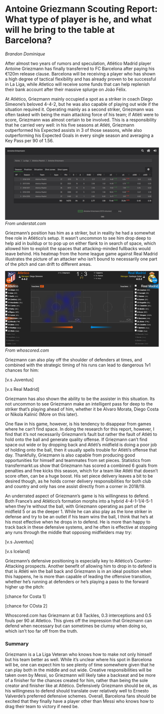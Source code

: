# Antoine Griezmann Scouting Report: What type of player is he, and what will he bring to the table at Barcelona?
_Brandon Dominique_

After almost two years of rumors and speculation, Atlético Madrid player Antoine Griezmann has finally transferred to FC Barcelona after paying his €120m release clause. Barcelona will be receiving a player who has shown a high degree of tactical flexibility and has already proven to be successful in La Liga, while Atletico will receive some funds that can help replenish their bank account after their massive splurge on João Félix.

At Atlético, Griezmann mainly occupied a spot as a striker in coach Diego Simeone’s beloved 4-4-2, but he was also capable of playing out wide if the situation required it. Operating mainly as a second striker, Griezmann was often tasked with being the main attacking force of his team; if Atléti were to score, Griezmann was almost certain to be involved. This is a responsibility that he carried very well: in his five seasons at Atléti, Griezmann outperformed his Expected assists in 3 of those seasons, while also outperforming his Expected Goals in every single season and averaging a Key Pass per 90 of 1.56. 

![AG Stats](https://github.com/bdominique/Griezmann-Scouting-Report/blob/master/Screenshot%20(204).png)
_From understat.com_

Griezmann’s position has him as a striker, but in reality he had a somewhat free role in Atlético‘s setup. It wasn’t uncommon to see him drop deep to help aid in buildup or to pop up on either flank to in search of space, which allowed him to exploit the spaces that attacking-minded fullbacks would leave behind. His heatmap from the home league game against Real Madrid illustrates the picture of an attacker who isn’t bound to necessarily one part of the pitch and can drift to different areas.

![AG Heatmap](https://github.com/bdominique/Griezmann-Scouting-Report/blob/master/Screenshot%20(206).png)
_From whoscored.com_

Griezmann can also play off the shoulder of defenders at times, and combined with the strategic timing of his runs can lead to dangerous 1v1 chances for him:

[v.s Juventus]

[v.s Real Madrid]

Griezmann has also shown the ability to be the assister in this situation. Its not uncommon to see Griezmann make an intelligent pass for deep to the striker that’s playing ahead of him, whether it be Alvaro Morata, Diego Costa or Nikola Kalinić (More on this later).

One flaw in his game, however, is his tendency to disappear from games where he can’t find space. In doing the research for this report, however, I find that it’s not necessarily Griezmann’s fault but rather the fault of Atléti to hold onto the ball and generate quality offense. If Griezmann can’t find space out wide or by dropping back and Atléti’s midfield is doing a poor job of holding onto the ball, then it usually spells trouble for Atléti’s offense that day. Thankfully, Griezmann is also capable from producing good opportunities for himself and teammates from set pieces. Statistics from transfermarkt.us show that Griezmann has scored a combined 6 goals from penalties and free kicks this season, which for a team like Atléti that doesn’t score often, can be a huge boost. His set piece delivery leaves a bit to be desired though, as he holds corner delivery responsibilities for both club and country and only has one assist directly from a corner in 2018/19.

An underrated aspect of Griezmann’s game is his willingness to defend. Both France’s and Atlético’s formation morphs into a hybrid 4-4-1-1/4-5-1 when they’re without the ball, with Griezmann operating as part of the midfield 5 or as the deeper 1. While he can also play as the lone striker in defense and try to be an outlet if his team wins the ball, I think that he’s at his most effective when he drops in to defend. He is more than happy to track back in these defensive systems, and he often is effective at stopping any runs through the middle that opposing midfielders may try:

[v.s Juventus]

[v.s Iceland]

Griezmann’s defensive positioning is especially key to Atlético’s Counter-Attacking prospects. Another benefit of allowing him to drop in to defend is that is Atléti win the ball back and Griezmann is in an ideal position when this happens, he is more than capable of leading the offensive transition, whether he’s running at defenders or he’s playing a pass to the forward higher up the pitch:

[chance for Costa 1]

[chance for COsta 2]

Whoscored.com has Griezmann at 0.8 Tackles, 0.3 interceptions and 0.5 fouls per 90 at Atletico. This gives off the impression that Griezmann can defend when necessary but can sometimes be clumsy when doing so, which isn’t too far off from the truth.

### Summary

Griezmann is a La Liga Veteran who knows how to make not only himself but his team better as well. While it’s unclear where his spot in Barcelona will be, one can expect him to see plenty of time somewhere given that he can play both in the middle and out wide. Creative responsibilities will be taken oven by Messi, so Griezmann will likely take a backseat and be more of a finisher for the chances created for him, rather than being the sole creator and finisher like at Atlético. Defensively Griezmann should be ok, as his willingness to defend should translate over relatively well to Ernesto Valverde’s preferred defensive schemes. Overall, Barcelona fans should be excited that they finally have a player other than Messi who knows how to drag their team to victory if need be.
